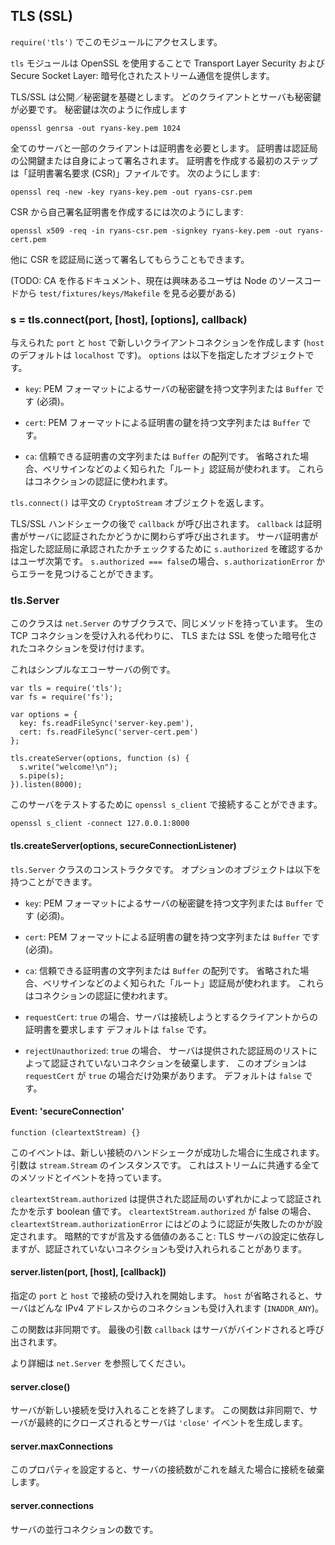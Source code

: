 ## TLS (SSL)

<!--

Use `require('tls')` to access this module.

-->
`require('tls')` でこのモジュールにアクセスします。

<!--

The `tls` module uses OpenSSL to provide Transport Layer Security and/or
Secure Socket Layer: encrypted stream communication.

-->
`tls` モジュールは OpenSSL を使用することで Transport Layer Security および
Secure Socket Layer: 暗号化されたストリーム通信を提供します。

<!--

TLS/SSL is a public/private key infrastructure. Each client and each
server must have a private key. A private key is created like this

-->
TLS/SSL は公開／秘密鍵を基礎とします。
どのクライアントとサーバも秘密鍵が必要です。
秘密鍵は次のように作成します

    openssl genrsa -out ryans-key.pem 1024

<!--

All severs and some clients need to have a certificate. Certificates are public
keys signed by a Certificate Authority or self-signed. The first step to
getting a certificate is to create a "Certificate Signing Request" (CSR)
file. This is done with:

-->
全てのサーバと一部のクライアントは証明書を必要とします。
証明書は認証局の公開鍵または自身によって署名されます。
証明書を作成する最初のステップは「証明書署名要求 (CSR)」ファイルです。
次のようにします:

    openssl req -new -key ryans-key.pem -out ryans-csr.pem

<!--

To create a self-signed certificate with the CSR, do this:

-->
CSR から自己署名証明書を作成するには次のようにします:

    openssl x509 -req -in ryans-csr.pem -signkey ryans-key.pem -out ryans-cert.pem

<!--

Alternatively you can send the CSR to a Certificate Authority for signing.

-->
他に CSR を認証局に送って署名してもらうこともできます。

<!--

(TODO: docs on creating a CA, for now interested users should just look at
`test/fixtures/keys/Makefile` in the Node source code)

-->
(TODO: CA を作るドキュメント、現在は興味あるユーザは Node のソースコードから
`test/fixtures/keys/Makefile` を見る必要がある)


### s = tls.connect(port, [host], [options], callback)

<!--

Creates a new client connection to the given `port` and `host`. (If `host`
defaults to `localhost`.) `options` should be an object which specifies

-->
与えられた `port` と `host` で新しいクライアントコネクションを作成します
(`host` のデフォルトは `localhost` です)。
`options` は以下を指定したオブジェクトです。


<!--

  - `key`: A string or `Buffer` containing the private key of the server in
    PEM format. (Required)

  - `cert`: A string or `Buffer` containing the certificate key of the server in
    PEM format.

  - `ca`: An array of strings or `Buffer`s of trusted certificates. If this is
    omitted several well known "root" CAs will be used, like VeriSign.
    These are used to authorize connections.

-->
  - `key`: PEM フォーマットによるサーバの秘密鍵を持つ文字列または `Buffer` です (必須)。

  - `cert`: PEM フォーマットによる証明書の鍵を持つ文字列または `Buffer` です。

  - `ca`: 信頼できる証明書の文字列または `Buffer` の配列です。
    省略された場合、ベリサインなどのよく知られた「ルート」認証局が使われます。
    これらはコネクションの認証に使われます。

<!--

`tls.connect()` returns a cleartext `CryptoStream` object.

-->
`tls.connect()` は平文の `CryptoStream` オブジェクトを返します。

<!--

After the TLS/SSL handshake the `callback` is called. The `callback` will be
called no matter if the server's certificate was authorized or not. It is up
to the user to test `s.authorized` to see if the server certificate was
signed by one of the specified CAs. If `s.authorized === false` then the error
can be found in `s.authorizationError`.

-->
TLS/SSL ハンドシェークの後で `callback` が呼び出されます。
`callback` は証明書がサーバに認証されたかどうかに関わらず呼び出されます。
サーバ証明書が指定した認証局に承認されたかチェックするために
`s.authorized` を確認するかはユーザ次第です。
`s.authorized === false`の場合、`s.authorizationError` からエラーを見つけることができます。

### tls.Server

<!--

This class is a subclass of `net.Server` and has the same methods on it.
Instead of accepting just raw TCP connections, this accepts encrypted
connections using TLS or SSL.

-->
このクラスは `net.Server` のサブクラスで、同じメソッドを持っています。
生の TCP コネクションを受け入れる代わりに、
TLS または SSL を使った暗号化されたコネクションを受け付けます。

<!--

Here is a simple example echo server:

-->
これはシンプルなエコーサーバの例です。

    var tls = require('tls');
    var fs = require('fs');

    var options = {
      key: fs.readFileSync('server-key.pem'),
      cert: fs.readFileSync('server-cert.pem')
    };

    tls.createServer(options, function (s) {
      s.write("welcome!\n");
      s.pipe(s);
    }).listen(8000);


<!--

You can test this server by connecting to it with `openssl s_client`:

-->
このサーバをテストするために `openssl s_client` で接続することができます。


    openssl s_client -connect 127.0.0.1:8000


#### tls.createServer(options, secureConnectionListener)

<!--

This is a constructor for the `tls.Server` class. The options object
has these possibilities:

-->
`tls.Server` クラスのコンストラクタです。
オプションのオブジェクトは以下を持つことができます。

<!--

  - `key`: A string or `Buffer` containing the private key of the server in
    PEM format. (Required)

  - `cert`: A string or `Buffer` containing the certificate key of the server in
    PEM format. (Required)

  - `ca`: An array of strings or `Buffer`s of trusted certificates. If this is
    omitted several well known "root" CAs will be used, like VeriSign.
    These are used to authorize connections.

  - `requestCert`: If `true` the server will request a certificate from
    clients that connect and attempt to verify that certificate. Default:
    `false`.

  - `rejectUnauthorized`: If `true` the server will reject any connection
    which is not authorized with the list of supplied CAs. This option only
    has an effect if `requestCert` is `true`. Default: `false`.

-->
  - `key`: PEM フォーマットによるサーバの秘密鍵を持つ文字列または `Buffer` です (必須)。

  - `cert`: PEM フォーマットによる証明書の鍵を持つ文字列または `Buffer` です (必須)。

  - `ca`: 信頼できる証明書の文字列または `Buffer` の配列です。
    省略された場合、ベリサインなどのよく知られた「ルート」認証局が使われます。
    これらはコネクションの認証に使われます。

  - `requestCert`: `true` の場合、サーバは接続しようとするクライアントからの証明書を要求します
    デフォルトは `false` です。

  - `rejectUnauthorized`: `true` の場合、
    サーバは提供された認証局のリストによって認証されていないコネクションを破棄します．
    このオプションは `requestCert` が `true` の場合だけ効果があります。
    デフォルトは `false` です。


#### Event: 'secureConnection'

`function (cleartextStream) {}`

<!--

This event is emitted after a new connection has been successfully
handshaked. The argument is a duplex instance of `stream.Stream`. It has all
the common stream methods and events.

-->
このイベントは、新しい接続のハンドシェークが成功した場合に生成されます。
引数は `stream.Stream` のインスタンスです。
これはストリームに共通する全てのメソッドとイベントを持っています。

<!--

`cleartextStream.authorized` is a boolean value which indicates if the
client has verified by one of the supplied certificate authorities for the
server. If `cleartextStream.authorized` is false, then
`cleartextStream.authorizationError` is set to describe how authorization
failed. Implied but worth mentioning: depending on the settings of the TLS
server, you unauthorized connections may be accepted.

-->
`cleartextStream.authorized` は提供された認証局のいずれかによって認証されたかを示す boolean 値です。
`cleartextStream.authorized` が false の場合、
`cleartextStream.authorizationError` にはどのように認証が失敗したのかが設定されます。
暗黙的ですが言及する価値のあること:
TLS サーバの設定に依存しますが、認証されていないコネクションも受け入れられることがあります。


#### server.listen(port, [host], [callback])

<!--

Begin accepting connections on the specified `port` and `host`.  If the
`host` is omitted, the server will accept connections directed to any
IPv4 address (`INADDR_ANY`).

-->
指定の `port` と `host` で接続の受け入れを開始します。
`host` が省略されると、サーバはどんな IPv4 アドレスからのコネクションも受け入れます (`INADDR_ANY`)。

<!--

This function is asynchronous. The last parameter `callback` will be called
when the server has been bound.

-->
この関数は非同期です。
最後の引数 `callback` はサーバがバインドされると呼び出されます。

<!--

See `net.Server` for more information.

-->
より詳細は `net.Server` を参照してください。


#### server.close()

<!--

Stops the server from accepting new connections. This function is
asynchronous, the server is finally closed when the server emits a `'close'`
event.

-->
サーバが新しい接続を受け入れることを終了します。
この関数は非同期で、サーバが最終的にクローズされるとサーバは `'close'` イベントを生成します。


#### server.maxConnections

<!--

Set this property to reject connections when the server's connection count gets high.

-->
このプロパティを設定すると、サーバの接続数がこれを越えた場合に接続を破棄します。

#### server.connections

<!--

The number of concurrent connections on the server.

-->
サーバの並行コネクションの数です。
